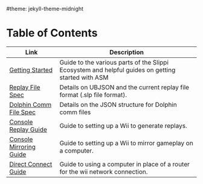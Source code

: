 #theme: jekyll-theme-midnight
# Table of Contents

| Link | Description |
| ---- | ----------- |
| [Getting Started](/GETTING_STARTED.md) | Guide to the various parts of the Slippi Ecosystem and helpful guides on getting started with ASM |
| [Replay File Spec](/SPEC.md) | Details on UBJSON and the current replay file format (.slp file format). |
| [Dolphin Comm File Spec](/COMM_SPEC.md) | Details on the JSON structure for Dolphin comm files |
| [Console Replay Guide](/CONSOLE_REPLAYS.md) | Guide to setting up a Wii to generate replays. |
| [Console Mirroring Guide](/CONSOLE_MIRRORING.md) | Guide to setting up a Wii to mirror gameplay on a computer. |
| [Direct Connect Guide](/DIRECT_CONNECT.md) | Guide to using a computer in place of a router for the wii network connection. |
